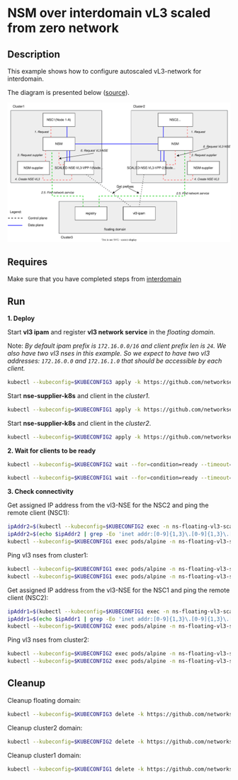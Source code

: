 # NSM over interdomain vL3 scaled from zero network

## Description

This example shows how to configure autoscaled vL3-network for interdomain.

The diagram is presented below ([source](https://drive.google.com/file/d/1Fv0g6N-wqlA1VKoeNAoysb6W3JAn8OTe/view?usp=sharing)).

![NSM kernel2kernel Diagram](./floating_vl3_autoscale.svg "NSM Kernel2Kernel Scheme")

## Requires

Make sure that you have completed steps from [interdomain](../../)

## Run

**1. Deploy**

Start **vl3 ipam** and register **vl3 network service** in the *floating domain*.

Note: *By default ipam prefix is `172.16.0.0/16` and client prefix len is `24`. We also have two vl3 nses in this example. So we expect to have two vl3 addresses: `172.16.0.0` and `172.16.1.0` that should be accessible by each client.*
```bash
kubectl --kubeconfig=$KUBECONFIG3 apply -k https://github.com/networkservicemesh/deployments-k8s/examples/multicluster/usecases/floating_vl3-scale-from-zero/cluster3?ref=1f8d64e88220d3d9b07848e9a4a0fe82d7c626a1
```

Start **nse-supplier-k8s** and client in the *cluster1*.
```bash
kubectl --kubeconfig=$KUBECONFIG1 apply -k https://github.com/networkservicemesh/deployments-k8s/examples/multicluster/usecases/floating_vl3-scale-from-zero/cluster1?ref=1f8d64e88220d3d9b07848e9a4a0fe82d7c626a1
```

Start **nse-supplier-k8s** and client in the *cluster2*.
```bash
kubectl --kubeconfig=$KUBECONFIG2 apply -k https://github.com/networkservicemesh/deployments-k8s/examples/multicluster/usecases/floating_vl3-scale-from-zero/cluster2?ref=1f8d64e88220d3d9b07848e9a4a0fe82d7c626a1
```

**2. Wait for clients to be ready**

```bash
kubectl --kubeconfig=$KUBECONFIG2 wait --for=condition=ready --timeout=1m pod -l app=alpine -n ns-floating-vl3-scale-from-zero
```
```bash
kubectl --kubeconfig=$KUBECONFIG1 wait --for=condition=ready --timeout=1m pod -l app=alpine -n ns-floating-vl3-scale-from-zero
```

**3. Check connectivity**

Get assigned IP address from the vl3-NSE for the NSC2 and ping the remote client (NSC1):
```bash
ipAddr2=$(kubectl --kubeconfig=$KUBECONFIG2 exec -n ns-floating-vl3-scale-from-zero pods/alpine -- ifconfig nsm-1)
ipAddr2=$(echo $ipAddr2 | grep -Eo 'inet addr:[0-9]{1,3}\.[0-9]{1,3}\.[0-9]{1,3}\.[0-9]{1,3}'| cut -c 11-)
kubectl --kubeconfig=$KUBECONFIG1 exec pods/alpine -n ns-floating-vl3-scale-from-zero -- ping -c 4 $ipAddr2
```

Ping vl3 nses from cluster1:
```bash
kubectl --kubeconfig=$KUBECONFIG1 exec pods/alpine -n ns-floating-vl3-scale-from-zero -- ping -c 4 172.16.0.0
kubectl --kubeconfig=$KUBECONFIG1 exec pods/alpine -n ns-floating-vl3-scale-from-zero -- ping -c 4 172.16.1.0
```

Get assigned IP address from the vl3-NSE for the NSC1 and ping the remote client (NSC2):
```bash
ipAddr1=$(kubectl --kubeconfig=$KUBECONFIG1 exec -n ns-floating-vl3-scale-from-zero pods/alpine -- ifconfig nsm-1)
ipAddr1=$(echo $ipAddr1 | grep -Eo 'inet addr:[0-9]{1,3}\.[0-9]{1,3}\.[0-9]{1,3}\.[0-9]{1,3}'| cut -c 11-)
kubectl --kubeconfig=$KUBECONFIG2 exec pods/alpine -n ns-floating-vl3-scale-from-zero -- ping -c 4 $ipAddr1
```

Ping vl3 nses from cluster2:
```bash
kubectl --kubeconfig=$KUBECONFIG2 exec pods/alpine -n ns-floating-vl3-scale-from-zero -- ping -c 4 172.16.0.0
kubectl --kubeconfig=$KUBECONFIG2 exec pods/alpine -n ns-floating-vl3-scale-from-zero -- ping -c 4 172.16.1.0
```

## Cleanup

Cleanup floating domain:
```bash
kubectl --kubeconfig=$KUBECONFIG3 delete -k https://github.com/networkservicemesh/deployments-k8s/examples/multicluster/usecases/floating_vl3-scale-from-zero/cluster3?ref=1f8d64e88220d3d9b07848e9a4a0fe82d7c626a1
```

Cleanup cluster2 domain:
```bash
kubectl --kubeconfig=$KUBECONFIG2 delete -k https://github.com/networkservicemesh/deployments-k8s/examples/multicluster/usecases/floating_vl3-scale-from-zero/cluster2?ref=1f8d64e88220d3d9b07848e9a4a0fe82d7c626a1
```

Cleanup cluster1 domain:
```bash
kubectl --kubeconfig=$KUBECONFIG1 delete -k https://github.com/networkservicemesh/deployments-k8s/examples/multicluster/usecases/floating_vl3-scale-from-zero/cluster1?ref=1f8d64e88220d3d9b07848e9a4a0fe82d7c626a1
```
